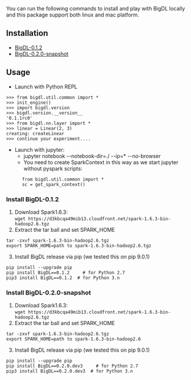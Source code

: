 You can run the following commands to install and play with BigDL locally and this package support both linux and mac platform.

## Installation ##
  * [BigDL-0.1.2](#BigDL-0.1.2)
  * [BigDL-0.2.0-snapshot](#BigDL-0.2.0-snapshot)
  
## Usage ##

* Launch with Python REPL
```
>>> from bigdl.util.common import *
>>> init_engine()
>>> import bigdl.version
>>> bigdl.version.__version__
'0.1.1rc0'
>>> from bigdl.nn.layer import *
>>> linear = Linear(2, 3)
creating: createLinear
>>> continue your experiment....
```
* Launch with jupyter:
   * jupyter notebook --notebook-dir=./ --ip=* --no-browser
   * You need to create SparkContext in this way as we start jupyter without pyspark scripts:
```
      from bigdl.util.common import *
      sc = get_spark_context()
```

<a name="BigDL-0.1.2"></a>
### Install BigDL-0.1.2 ###

1. Download Spark1.6.3:  
```wget https://d3kbcqa49mib13.cloudfront.net/spark-1.6.3-bin-hadoop2.6.tgz ```
2. Extract the tar ball and set SPARK_HOME
```
tar -zxvf spark-1.6.3-bin-hadoop2.6.tgz
export SPARK_HOME=path to spark-1.6.3-bin-hadoop2.6.tgz
```
3. Install BigDL release via pip (we tested this on pip 9.0.1)
```
pip install --upgrade pip
pip install BigDL==0.1.2     # for Python 2.7
pip3 install BigDL==0.1.2  # for Python 3.n
```

<a name="BigDL-0.2.0-snapshot"></a>
### Install BigDL-0.2.0-snapshot ###

1. Download Spark1.6.3:  
```wget https://d3kbcqa49mib13.cloudfront.net/spark-1.6.3-bin-hadoop2.6.tgz ```
2. Extract the tar ball and set SPARK_HOME
```
tar -zxvf spark-1.6.3-bin-hadoop2.6.tgz
export SPARK_HOME=path to spark-1.6.3-bin-hadoop2.6
```
3. Install BigDL release via pip (we tested this on pip 9.0.1)
```
pip install --upgrade pip
pip install BigDL==0.2.0.dev3     # for Python 2.7
pip3 install BigDL==0.2.0.dev3  # for Python 3.n
```


